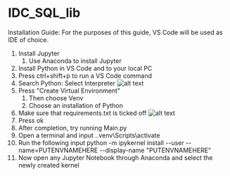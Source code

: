 # IDC_SQL_lib
Installation Guide:
For the purposes of this guide, VS Code will be used as IDE of choice.
1. Install Jupyter
    1. Use Anaconda to install Jupyter 
2. Install Python in VS Code and to your local PC
3. Press ctrl+shift+p to run a VS Code command 
4. Search Python: Select Interpreter ![alt text](https://i.gyazo.com/638b9c35015c0ca23b790fe537704bd0.png)
5. Press "Create Virtual Environment"
    1. Then choose Venv
    2. Choose an installation of Python
6. Make sure that requirements.txt is ticked off ![alt text](https://i.gyazo.com/12aad1fa8c1ed66ee66d258aacd1d432.png)
7. Press ok
8. After completion, try running Main.py
9. Open a terminal and input .\.venv\Scripts\activate
10. Run the following input python -m ipykernel install --user --name=PUTENVNAMEHERE --display-name "PUTENVNAMEHERE"
11. Now open any Jupyter Notebook through Anaconda and select the newly created kernel